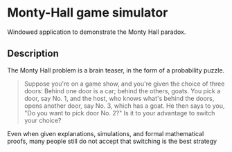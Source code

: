 # Monty-Hall game simulator
Windowed application to demonstrate the Monty Hall paradox.

## Description
The Monty Hall problem is a brain teaser, in the form of a probability puzzle.
> Suppose you're on a game show, and you're given the choice of three doors:
> Behind one door is a car; behind the others, goats. You pick a door,
> say No. 1, and the host, who knows what's behind the doors, opens another
> door, say No. 3, which has a goat. He then says to you, "Do you want to pick
> door No. 2?" Is it to your advantage to switch your choice?

Even when given explanations, simulations, and formal mathematical proofs, 
many people still do not accept that switching is the best strategy